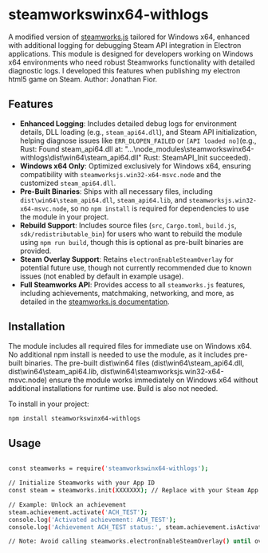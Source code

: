 # steamworkswinx64-withlogs

A modified version of [steamworks.js](https://github.com/ceifa/steamworks.js) tailored for Windows x64, enhanced with additional logging for debugging Steam API integration in Electron applications. This module is designed for developers working on Windows x64 environments who need robust Steamworks functionality with detailed diagnostic logs. I developed this features when publishing my electron html5 game on Steam. Author: Jonathan Fior. 

## Features 

- **Enhanced Logging**: Includes detailed debug logs for environment details, DLL loading (e.g., `steam_api64.dll`), and Steam API initialization, helping diagnose issues like `ERR_DLOPEN_FAILED` or `[API loaded no]`(e.g., Rust: Found steam_api64.dll at: "...\node_modules\steamworkswinx64-withlogs\dist\win64\steam_api64.dll"
Rust: SteamAPI_Init succeeded).
- **Windows x64 Only**: Optimized exclusively for Windows x64, ensuring compatibility with `steamworksjs.win32-x64-msvc.node` and the customized `steam_api64.dll`.
- **Pre-Built Binaries**: Ships with all necessary files, including `dist\win64\steam_api64.dll`, `steam_api64.lib`, and `steamworksjs.win32-x64-msvc.node`, so no `npm install` is required for dependencies to use the module in your project.
- **Rebuild Support**: Includes source files (`src`, `Cargo.toml`, `build.js`, `sdk/redistributable_bin`) for users who want to rebuild the module using `npm run build`, though this is optional as pre-built binaries are provided.
- **Steam Overlay Support**: Retains `electronEnableSteamOverlay` for potential future use, though not currently recommended due to known issues (not enabled by default in example usage).
- **Full Steamworks API**: Provides access to all `steamworks.js` features, including achievements, matchmaking, networking, and more, as detailed in the [steamworks.js documentation](https://github.com/ceifa/steamworks.js).

## Installation 

The module includes all required files for immediate use on Windows x64. No additional npm install is needed to use the module, as it includes pre-built binaries. The pre-built dist\win64 files (dist\win64\steam_api64.dll, dist\win64\steam_api64.lib, dist\win64\steamworksjs.win32-x64-msvc.node) ensure the module works immediately on Windows x64 without additional installations for runtime use. Build is also not needed. 

To install in your project:

```bash
npm install steamworkswinx64-withlogs
```

## Usage

```bash

const steamworks = require('steamworkswinx64-withlogs');

// Initialize Steamworks with your App ID
const steam = steamworks.init(XXXXXXX); // Replace with your Steam App ID

// Example: Unlock an achievement
steam.achievement.activate('ACH_TEST');
console.log('Activated achievement: ACH_TEST');
console.log('Achievement ACH_TEST status:', steam.achievement.isActivated('ACH_TEST') ? 'Unlocked' : 'Locked');

// Note: Avoid calling steamworks.electronEnableSteamOverlay() until overlay issues are resolved

```


